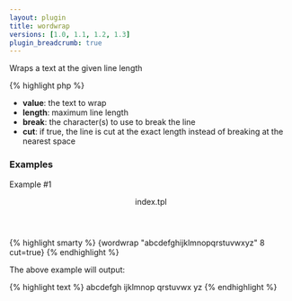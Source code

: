 ```yaml
---
layout: plugin
title: wordwrap
versions: [1.0, 1.1, 1.2, 1.3]
plugin_breadcrumb: true
---
```


Wraps a text at the given line length
<div class="code-box">
{% highlight php %}
<?php
wordwrap(string $value, [ int $length = 80, [ string $break = "\n", [ bool $cut = false ]]])
{% endhighlight %}
</div>

* **value**: the text to wrap
* **length**: maximum line length
* **break**: the character(s) to use to break the line
* **cut**: if true, the line is cut at the exact length instead of breaking at the nearest space

### Examples
Example #1
<div class="code-box">
<header>index.tpl</header>
{% highlight smarty %}
{wordwrap "abcdefghijklmnopqrstuvwxyz" 8 cut=true}
{% endhighlight %}
</div>

The above example will output:
<div class="code-box">
{% highlight text %}
abcdefgh
ijklmnop
qrstuvwx
yz
{% endhighlight %}
</div>